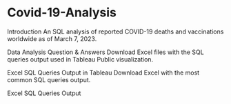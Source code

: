 # Covid-19-Analysis
Introduction
An SQL analysis of reported COVID-19 deaths and vaccinations worldwide as of March 7, 2023.

Data Analysis Question & Answers
Download Excel files with the SQL queries output used in Tableau Public visualization.

Excel SQL Queries Output in Tableau
Download Excel with the most common SQL queries output.

Excel SQL Queries Output

